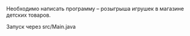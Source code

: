 Необходимо написать программу – розыгрыша игрушек в магазине детских товаров.

Запуск через src/Main.java
